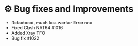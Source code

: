 # ⚙️ Bug fixes and Improvements

- Refactored, much less worker Error rate
- Fixed Clash NAT64 #1016
- Added Xray TFO
- Bug fix #1022
